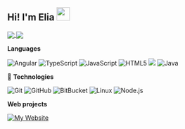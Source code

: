 ## **Hi! I'm Elia** <img src="https://raw.githubusercontent.com/MartinHeinz/MartinHeinz/master/wave.gif" width="30px">
<a href="https://github.com/twopill/twopill">
 <img align="center" src="https://github-readme-stats.vercel.app/api?username=twopill&count_private=true&show_icons=true&theme=vue" />
</a>

<a href="https://github.com/twopill/twopill">
  <img align="center" src="https://github-readme-stats.vercel.app/api/top-langs/?username=twopill&hide=css,scss&icon_color=2bbc8a&theme=vue" />
</a>

**Languages**

![Angular](https://img.shields.io/badge/-Angular-000000?style=for-the-badge&logo=angular&logoColor=2bbc9a&color=24292E)
![TypeScript](https://img.shields.io/badge/-TypeScript-000000?style=for-the-badge&logo=typescript&logoColor=2bbc9a&color=24292E)
![JavaScript](https://img.shields.io/badge/-JavaScript-000000?style=for-the-badge&logo=javascript&logoColor=2bbc9a&color=24292E)
![HTML5](https://img.shields.io/badge/-HTML5-000000?style=for-the-badge&logo=HTML5&logoColor=2bbc9a&color=24292E)
![](https://img.shields.io/badge/-Python-informational?style=for-the-badge&logo=python&logoColor=2bbc9a&color=24292E)
![Java](https://img.shields.io/badge/-Java-000000?style=for-the-badge&logo=Java&logoColor=2bbc9a&color=24292E)

 🔧 **Technologies**
 
![Git](https://img.shields.io/badge/-Git-000000?style=for-the-badge&logo=git&logoColor=2bbc9a&color=24292E)
![GitHub](https://img.shields.io/badge/-GitHub-000000?style=for-the-badge&logo=github&logoColor=2bbc9a&color=24292E)
![BitBucket](https://img.shields.io/badge/-BitBucket-000000?style=for-the-badge&logo=bitbucket&logoColor=2bbc9a&color=24292E)
![Linux](https://img.shields.io/badge/-Linux-000000?style=for-the-badge&logo=linux&logoColor=2bbc9a&color=24292E)
![Node.js](https://img.shields.io/badge/-Node.js-000000?style=for-the-badge&logo=node.js&logoColor=2bbc9a&color=24292E)



**Web projects**

[![My Website](https://img.shields.io/badge/-🧬&nbsp;&nbsp;My&nbsp;Website-000000?style=for-the-badge&logoColor=2bbc9a&color=24292E)](https://github.com/twopill/elia)


